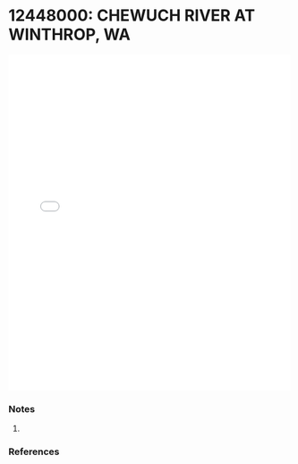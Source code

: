 # 12448000: CHEWUCH RIVER AT WINTHROP, WA

<iframe src="/_static/stations/12448000_fdc.html" width="100%" height="600" frameborder="0"></iframe>

### Notes
1. 

### References

